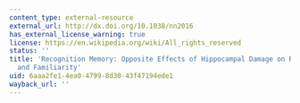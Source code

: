 ```yaml
---
content_type: external-resource
external_url: http://dx.doi.org/10.1038/nn2016
has_external_license_warning: true
license: https://en.wikipedia.org/wiki/All_rights_reserved
status: ''
title: 'Recognition Memory: Opposite Effects of Hippocampal Damage on Recollection
  and Familiarity'
uid: 6aaa2fe1-4ea0-4799-8d30-43f47194ede1
wayback_url: ''
---
```

